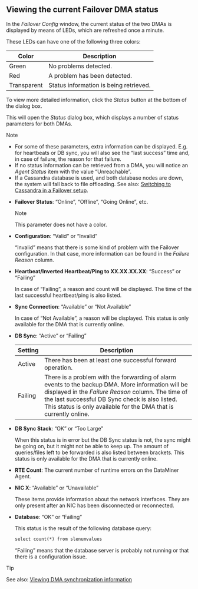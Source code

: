 ## Viewing the current Failover DMA status

In the *Failover Config* window, the current status of the two DMAs is displayed by means of LEDs, which are refreshed once a minute.

These LEDs can have one of the following three colors:

| Color       | Description                            |
|-------------|----------------------------------------|
| Green       | No problems detected.                  |
| Red         | A problem has been detected.           |
| Transparent | Status information is being retrieved. |

To view more detailed information, click the *Status* button at the bottom of the dialog box.

This will open the *Status* dialog box, which displays a number of status parameters for both DMAs.

> [!NOTE]
> -  For some of these parameters, extra information can be displayed. E.g. for heartbeats or DB sync, you will also see the “last success” time and, in case of failure, the reason for that failure.
> -  If no status information can be retrieved from a DMA, you will notice an *Agent Status* item with the value “Unreachable”.
> -  If a Cassandra database is used, and both database nodes are down, the system will fall back to file offloading. See also: [Switching to Cassandra in a Failover setup](../databases/Migrating_the_general_database_to_Cassandra.md#switching-to-cassandra-in-a-failover-setup).

- **Failover Status**: “Online”, “Offline”, “Going Online”, etc.

    > [!NOTE]
    > This parameter does not have a color.

- **Configuration**: “Valid” or “Invalid”

    “Invalid” means that there is some kind of problem with the Failover configuration. In that case, more information can be found in the *Failure Reason* column.

- **Heartbeat/Inverted Heartbeat/Ping to XX.XX.XX.XX**: “Success” or “Failing”

    In case of “Failing”, a reason and count will be displayed. The time of the last successful heartbeat/ping is also listed.

- **Sync Connection**: “Available” or “Not Available”

    In case of “Not Available”, a reason will be displayed.     This status is only available for the DMA that is currently online.

- **DB Sync**: “Active” or “Failing”

    | Setting | Description                                                                                                                                                                                                                                                                                                       |
    |-----------|-------------------------------------------------------------------------------------------------------------------------------------------------------------------------------------------------------------------------------------------------------------------------------------------------------------------|
    | Active    | There has been at least one successful forward operation.                                                                                                                                                                                                                                                         |
    | Failing   | There is a problem with the forwarding of alarm events to the backup DMA. More information will be displayed in the *Failure Reason* column. The time of the last successful DB Sync check is also listed.<br> This status is only available for the DMA that is currently online. |

- **DB Sync Stack**: “OK” or “Too Large”

    When this status is in error but the DB Sync status is not, the sync might be going on, but it might not be able to keep up. The amount of queries/files left to be forwarded is also listed between brackets.
    This status is only available for the DMA that is currently online.

- **RTE Count**: The current number of runtime errors on the DataMiner Agent.

- **NIC X**: “Available” or “Unavailable”

    These items provide information about the network interfaces. They are only present after an NIC has been disconnected or reconnected.

- **Database**: “OK” or “Failing”

    This status is the result of the following database query:

    ```txt
    select count(*) from slenumvalues
    ```

    “Failing” means that the database server is probably not running or that there is a configuration issue.

> [!TIP]
> See also:
> [Viewing DMA synchronization information](Synchronizing_the_DMA_databases.md#viewing-dma-synchronization-information)
